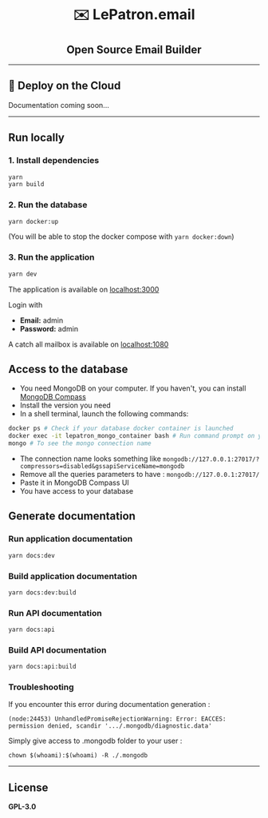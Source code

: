 <h1 align="center">✉️ LePatron.email</h1>
<h2 align="center">Open Source Email Builder</h2>

---

## 🚀 Deploy on the Cloud

Documentation coming soon...

---

## Run locally

### 1. Install dependencies

```bash
yarn
yarn build
```

### 2. Run the database

```bash
yarn docker:up
```

(You will be able to stop the docker compose with `yarn docker:down`)

### 3. Run the application

```bash
yarn dev
```

The application is available on [localhost:3000](http://localhost:3000)

Login with

- **Email:** admin
- **Password:** admin

A catch all mailbox is available on [localhost:1080](http://localhost:1080/)

## Access to the database

- You need MongoDB on your computer. If you haven't, you can install [MongoDB Compass](https://www.mongodb.com/try/download/compass)
- Install the version you need
- In a shell terminal, launch the following commands:

```bash
docker ps # Check if your database docker container is launched
docker exec -it lepatron_mongo_container bash # Run command prompt on your docker container
mongo # To see the mongo connection name
```

- The connection name looks something like `mongodb://127.0.0.1:27017/?compressors=disabled&gssapiServiceName=mongodb`
- Remove all the queries parameters to have : `mongodb://127.0.0.1:27017/`
- Paste it in MongoDB Compass UI
- You have access to your database

## Generate documentation

### Run application documentation

```bash
yarn docs:dev
```

### Build application documentation

```bash
yarn docs:dev:build
```

### Run API documentation

```bash
yarn docs:api
```

### Build API documentation

```bash
yarn docs:api:build
```

### Troubleshooting

If you encounter this error during documentation generation :

```
(node:24453) UnhandledPromiseRejectionWarning: Error: EACCES: permission denied, scandir '.../.mongodb/diagnostic.data'
```

Simply give access to .mongodb folder to your user :

```
chown $(whoami):$(whoami) -R ./.mongodb
```

---

## License

**GPL-3.0**
